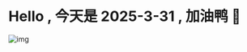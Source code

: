 
# Hello , 今天是 2025-3-31 , 加油鸭 🤭

![img](https://v1.jinrishici.com/all.svg?font-size=18&spacing=4)

